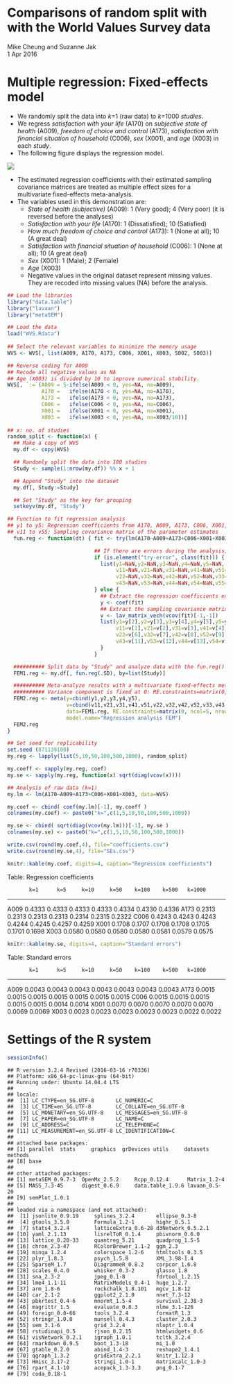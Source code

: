 # Comparisons of random split with with the World Values Survey data
Mike Cheung and Suzanne Jak  
1 Apr 2016  


# Multiple regression: Fixed-effects model
* We randomly split the data into *k*=1 (raw data) to *k*=1000 *studies*.
* We regress *satisfaction with your life* (A170) on *subjective state of health* (A009), *freedom of choice and control* (A173), *satisfaction with financial situation of household* (C006), *sex* (X001), and *age* (X003) in each *study*.
* The following figure displays the regression model.

![](FEM_files/figure-html/unnamed-chunk-1-1.png)

* The estimated regression coefficients with their estimated sampling covariance matrices are treated as multiple effect sizes for a multivariate fixed-effects meta-analysis.
* The variables used in this demonstration are:
    + *State of health (subjective)* (A009): 1 (Very good); 4 (Very poor) (it is reversed before the analyses)
    + *Satisfaction with your life* (A170): 1 (Dissatisfied); 10 (Satisfied)
    + *How much freedom of choice and control* (A173): 1 (None at all); 10 (A great deal)
    + *Satisfaction with financial situation of household* (C006): 1 (None at all); 10 (A great deal)
    + *Sex* (X001): 1 (Male); 2 (Female)
    + *Age* (X003)
    + Negative values in the original dataset represent missing values. They are recoded into missing values (NA) before the analysis.

```r
## Load the libraries
library("data.table")
library("lavaan")
library("metaSEM")

## Load the data
load("WVS.Rdata")
  
## Select the relevant variables to minimize the memory usage
WVS <- WVS[, list(A009, A170, A173, C006, X001, X003, S002, S003)]

## Reverse coding for A009
## Recode all negative values as NA
## Age (X003) is divided by 10 to improve numerical stability.
WVS[, `:=`(A009 = 5-ifelse(A009 < 0, yes=NA, no=A009),
           A170 =   ifelse(A170 < 0, yes=NA, no=A170),
           A173 =   ifelse(A173 < 0, yes=NA, no=A173),
           C006 =   ifelse(C006 < 0, yes=NA, no=C006),
           X001 =   ifelse(X001 < 0, yes=NA, no=X001),
           X003 =   ifelse(X003 < 0, yes=NA, no=X003/10))]
  
## x: no. of studies
random_split <- function(x) {
  ## Make a copy of WVS
  my.df <- copy(WVS)

  ## Randomly split the data into 100 studies
  Study <- sample(1:nrow(my.df)) %% x + 1

  ## Append "Study" into the dataset
  my.df[, Study:=Study]

  ## Set "Study" as the key for grouping
  setkeyv(my.df, "Study")

## Function to fit regression analysis
## y1 to y5: Regression coefficients from A170, A009, A173, C006, X001, and X003.
## v11 to v55: Sampling covariance matrix of the parameter estimates
  fun.reg <- function(dt) { fit <- try(lm(A170~A009+A173+C006+X001+X003, data=dt), silent=TRUE)

                            ## If there are errors during the analysis, it returns missing values.
                            if (is.element("try-error", class(fit))) {
                              list(y1=NaN,y2=NaN,y3=NaN,y4=NaN,y5=NaN,
                                   v11=NaN,v21=NaN,v31=NaN,v41=NaN,v51=NaN,
                                   v22=NaN,v32=NaN,v42=NaN,v52=NaN,v33=NaN,
                                   v43=NaN,v53=NaN,v44=NaN,v54=NaN,v55=NaN)
                            } else {
                              ## Extract the regression coefficients excluding the intercept
                              y <- coef(fit)
                              ## Extract the sampling covariance matrix excluding the intercept
                              v <- lav_matrix_vech(vcov(fit)[-1,-1])
                              list(y1=y[2],y2=y[3],y3=y[4],y4=y[5],y5=y[6],
                                   v11=v[1],v21=v[2],v31=v[3],v41=v[4],v51=v[5],
                                   v22=v[6],v32=v[7],v42=v[8],v52=v[9],v33=v[10],
                                   v43=v[11],v53=v[12],v44=v[13],v54=v[14],v55=v[15])
                              }
                            }

  ########## Split data by "Study" and analyze data with the fun.reg() function on each "Study"
  FEM1.reg <- my.df[, fun.reg(.SD), by=list(Study)]

  ########## Meta-analyze results with a multivariate fixed-effects meta-analysis:
  ########## Variance component is fixed at 0: RE.constraints=matrix(0, ncol=5, nrow=5)
  FEM2.reg <- meta(y=cbind(y1,y2,y3,y4,y5),
                   v=cbind(v11,v21,v31,v41,v51,v22,v32,v42,v52,v33,v43,v53,v44,v54,v55),
                   data=FEM1.reg, RE.constraints=matrix(0, ncol=5, nrow=5),
                   model.name="Regression analysis FEM")
  FEM2.reg
}

## Set seed for replicability
set.seed (871139100)
my.reg <- lapply(list(5,10,50,100,500,1000), random_split)

my.coeff <- sapply(my.reg, coef)
my.se <- sapply(my.reg, function(x) sqrt(diag(vcov(x))))

## Analysis of raw data (k=1)
my.lm <- lm(A170~A009+A173+C006+X001+X003, data=WVS)

my.coef <- cbind( coef(my.lm)[-1], my.coeff )
colnames(my.coef) <- paste0("k=",c(1,5,10,50,100,500,1000))

my.se <- cbind( sqrt(diag(vcov(my.lm)))[-1], my.se )
colnames(my.se) <- paste0("k=",c(1,5,10,50,100,500,1000))

write.csv(round(my.coef,4), file="coefficients.csv")
write.csv(round(my.se,4), file="SEs.csv")

knitr::kable(my.coef, digits=4, caption="Regression coefficients")
```



Table: Regression coefficients

           k=1      k=5     k=10     k=50    k=100    k=500   k=1000
-----  -------  -------  -------  -------  -------  -------  -------
A009    0.4333   0.4333   0.4333   0.4333   0.4334   0.4330   0.4336
A173    0.2313   0.2313   0.2313   0.2313   0.2314   0.2315   0.2322
C006    0.4243   0.4243   0.4243   0.4244   0.4245   0.4257   0.4259
X001    0.1708   0.1707   0.1708   0.1708   0.1705   0.1701   0.1698
X003    0.0580   0.0580   0.0580   0.0580   0.0581   0.0579   0.0575

```r
knitr::kable(my.se, digits=4, caption="Standard errors")
```



Table: Standard errors

           k=1      k=5     k=10     k=50    k=100    k=500   k=1000
-----  -------  -------  -------  -------  -------  -------  -------
A009    0.0043   0.0043   0.0043   0.0043   0.0043   0.0043   0.0043
A173    0.0015   0.0015   0.0015   0.0015   0.0015   0.0015   0.0015
C006    0.0015   0.0015   0.0015   0.0015   0.0015   0.0014   0.0014
X001    0.0070   0.0070   0.0070   0.0070   0.0070   0.0069   0.0069
X003    0.0023   0.0023   0.0023   0.0023   0.0023   0.0022   0.0022

# Settings of the R system

```r
sessionInfo()
```

```
## R version 3.2.4 Revised (2016-03-16 r70336)
## Platform: x86_64-pc-linux-gnu (64-bit)
## Running under: Ubuntu 14.04.4 LTS
## 
## locale:
##  [1] LC_CTYPE=en_SG.UTF-8       LC_NUMERIC=C              
##  [3] LC_TIME=en_SG.UTF-8        LC_COLLATE=en_SG.UTF-8    
##  [5] LC_MONETARY=en_SG.UTF-8    LC_MESSAGES=en_SG.UTF-8   
##  [7] LC_PAPER=en_SG.UTF-8       LC_NAME=C                 
##  [9] LC_ADDRESS=C               LC_TELEPHONE=C            
## [11] LC_MEASUREMENT=en_SG.UTF-8 LC_IDENTIFICATION=C       
## 
## attached base packages:
## [1] parallel  stats     graphics  grDevices utils     datasets  methods  
## [8] base     
## 
## other attached packages:
## [1] metaSEM_0.9.7-3  OpenMx_2.5.2     Rcpp_0.12.4      Matrix_1.2-4    
## [5] MASS_7.3-45      digest_0.6.9     data.table_1.9.6 lavaan_0.5-20   
## [9] semPlot_1.0.1   
## 
## loaded via a namespace (and not attached):
##  [1] jsonlite_0.9.19     splines_3.2.4       ellipse_0.3-8      
##  [4] gtools_3.5.0        Formula_1.2-1       highr_0.5.1        
##  [7] stats4_3.2.4        latticeExtra_0.6-28 d3Network_0.5.2.1  
## [10] yaml_2.1.13         lisrelToR_0.1.4     pbivnorm_0.6.0     
## [13] lattice_0.20-33     quantreg_5.21       quadprog_1.5-5     
## [16] chron_2.3-47        RColorBrewer_1.1-2  ggm_2.3            
## [19] minqa_1.2.4         colorspace_1.2-6    htmltools_0.3.5    
## [22] plyr_1.8.3          psych_1.5.8         XML_3.98-1.4       
## [25] SparseM_1.7         DiagrammeR_0.8.2    corpcor_1.6.8      
## [28] scales_0.4.0        whisker_0.3-2       glasso_1.8         
## [31] sna_2.3-2           jpeg_0.1-8          fdrtool_1.2.15     
## [34] lme4_1.1-11         MatrixModels_0.4-1  huge_1.2.7         
## [37] arm_1.8-6           rockchalk_1.8.101   mgcv_1.8-12        
## [40] car_2.1-2           ggplot2_2.1.0       nnet_7.3-12        
## [43] pbkrtest_0.4-6      mnormt_1.5-4        survival_2.38-3    
## [46] magrittr_1.5        evaluate_0.8.3      nlme_3.1-126       
## [49] foreign_0.8-66      tools_3.2.4         formatR_1.3        
## [52] stringr_1.0.0       munsell_0.4.3       cluster_2.0.3      
## [55] sem_3.1-6           grid_3.2.4          nloptr_1.0.4       
## [58] rstudioapi_0.5      rjson_0.2.15        htmlwidgets_0.6    
## [61] visNetwork_0.2.1    igraph_1.0.1        tcltk_3.2.4        
## [64] rmarkdown_0.9.5     boot_1.3-18         mi_1.0             
## [67] gtable_0.2.0        abind_1.4-3         reshape2_1.4.1     
## [70] qgraph_1.3.2        gridExtra_2.2.1     knitr_1.12.3       
## [73] Hmisc_3.17-2        stringi_1.0-1       matrixcalc_1.0-3   
## [76] rpart_4.1-10        acepack_1.3-3.3     png_0.1-7          
## [79] coda_0.18-1
```
